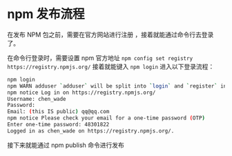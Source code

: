 # npm 发布流程

在发布 NPM 包之前，需要在官方网站进行注册 ，接着就能通过命令行去登录了。

在命令行登录时，需要设置 npm 官方地址 `npm config set registry https://registry.npmjs.org/`
接着就能键入 `npm login` 进入以下登录流程：

```bash
npm login
npm WARN adduser `adduser` will be split into `login` and `register` in a future version. `adduser` will become an alias of `register`. `login` (currently an alias) will become its own command.
npm notice Log in on https://registry.npmjs.org/
Username: chen_wade
Password:
Email: (this IS public) qq@qq.com
npm notice Please check your email for a one-time password (OTP)
Enter one-time password: 48301822
Logged in as chen_wade on https://registry.npmjs.org/.
```

接下来就能通过 npm publish 命令进行发布

